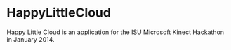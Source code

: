 HappyLittleCloud
================

Happy Little Cloud is an application for the ISU Microsoft Kinect Hackathon in January 2014.
